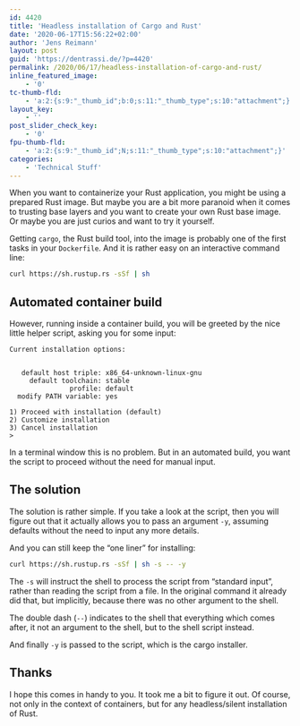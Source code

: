 ```yaml
---
id: 4420
title: 'Headless installation of Cargo and Rust'
date: '2020-06-17T15:56:22+02:00'
author: 'Jens Reimann'
layout: post
guid: 'https://dentrassi.de/?p=4420'
permalink: /2020/06/17/headless-installation-of-cargo-and-rust/
inline_featured_image:
    - '0'
tc-thumb-fld:
    - 'a:2:{s:9:"_thumb_id";b:0;s:11:"_thumb_type";s:10:"attachment";}'
layout_key:
    - ''
post_slider_check_key:
    - '0'
fpu-thumb-fld:
    - 'a:2:{s:9:"_thumb_id";N;s:11:"_thumb_type";s:10:"attachment";}'
categories:
    - 'Technical Stuff'
---
```


When you want to containerize your Rust application, you might be using a prepared Rust image. But maybe you are a bit more paranoid when it comes to trusting base layers and you want to create your own Rust base image. Or maybe you are just curios and want to try it yourself.

<!-- more -->

Getting `cargo`, the Rust build tool, into the image is probably one of the first tasks in your `Dockerfile`. And it is rather easy on an interactive command line:

```bash
curl https://sh.rustup.rs -sSf | sh
```

## Automated container build

However, running inside a container build, you will be greeted by the nice little helper script, asking you for some input:

```
Current installation options:


   default host triple: x86_64-unknown-linux-gnu
     default toolchain: stable
               profile: default
  modify PATH variable: yes

1) Proceed with installation (default)
2) Customize installation
3) Cancel installation
>
```

In a terminal window this is no problem. But in an automated build, you want the script to proceed without the need for manual input.

## The solution

The solution is rather simple. If you take a look at the script, then you will figure out that it actually allows you to pass an argument `-y`, assuming defaults without the need to input any more details.

And you can still keep the “one liner” for installing:

```bash
curl https://sh.rustup.rs -sSf | sh -s -- -y
```

The `-s` will instruct the shell to process the script from “standard input”, rather than reading the script from a file. In the original command it already did that, but implicitly, because there was no other argument to the shell.

The double dash (`--`) indicates to the shell that everything which comes after, it not an argument to the shell, but to the shell script instead.

And finally `-y` is passed to the script, which is the cargo installer.

## Thanks

I hope this comes in handy to you. It took me a bit to figure it out. Of course, not only in the context of containers, but for any headless/silent installation of Rust.
